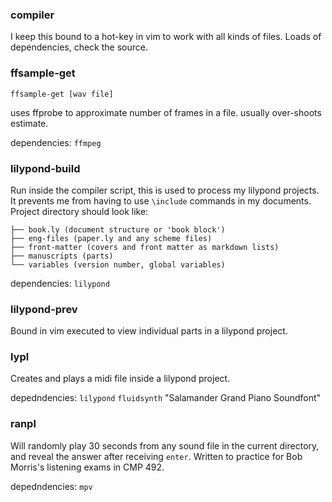 ### compiler
I keep this bound to a hot-key in vim to work with all
kinds of files. Loads of dependencies, check the source.

### ffsample-get
```
ffsample-get [wav file]
```
uses ffprobe to approximate number of frames in a file. usually over-shoots estimate. 

dependencies: `ffmpeg`

### lilypond-build
Run inside the compiler script, this is used to process my 
lilypond projects. It prevents me from having to use
`\include` commands in my documents. Project directory should
look like:
```
├── book.ly (document structure or 'book block')
├── eng-files (paper.ly and any scheme files)
├── front-matter (covers and front matter as markdown lists)
├── manuscripts (parts)
└── variables (version number, global variables)
```
dependencies: `lilypond`

### lilypond-prev
Bound in vim executed to view individual parts in a lilypond project.

### lypl
Creates and plays a midi file inside a lilypond project.

depedndencies: `lilypond` `fluidsynth` "Salamander Grand Piano Soundfont"

### ranpl
Will randomly play 30 seconds from any sound file in the current directory,
and reveal the answer after receiving `enter`. Written to practice for Bob
Morris's listening exams in CMP 492.

depedndencies: `mpv`
